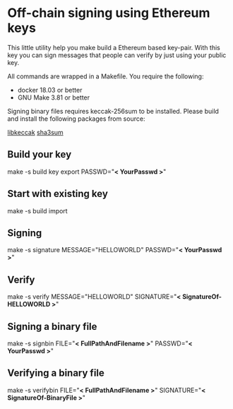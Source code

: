 # Off-chain signing using Ethereum keys

This little utility help you make build a Ethereum based key-pair.  With this
key you can sign messages that people can verify by just using your public key.

All commands are wrapped in a Makefile. You require the following:

* docker 18.03 or better
* GNU Make 3.81 or better

Signing binary files requires keccak-256sum to be installed. Please build and
install the following packages from source:

[libkeccak](git@github.com:maandree/libkeccak.git)
[sha3sum](git@github.com:maandree/sha3sum.git)

## Build your key
make -s build key export PASSWD="**< YourPasswd >**"

## Start with existing key
make -s build import

## Signing
make -s signature MESSAGE="HELLOWORLD" PASSWD="**< YourPasswd >**"

## Verify
make -s verify MESSAGE="HELLOWORLD" SIGNATURE="**< SignatureOf-HELLOWORLD >**"

## Signing a binary file
make -s signbin FILE="**< FullPathAndFilename >**" PASSWD="**< YourPasswd >**"

## Verifying a binary file
make -s verifybin FILE="**< FullPathAndFilename >**" SIGNATURE="**< SignatureOf-BinaryFile >**"